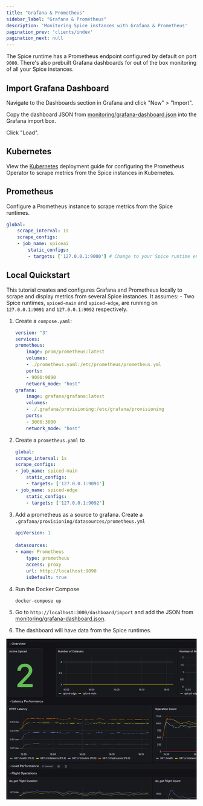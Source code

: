 ```yaml
---
title: "Grafana & Prometheus"
sidebar_label: "Grafana & Prometheus"
description: 'Monitoring Spice instances with Grafana & Prometheus'
pagination_prev: 'clients/index'
pagination_next: null
---
```


The Spice runtime has a Prometheus endpoint configured by default on port `9000`. There's also prebuilt Grafana dashboards for out of the box monitoring of all your Spice instances.

## Import Grafana Dashboard

Navigate to the Dashboards section in Grafana and click "New" > "Import".

Copy the dashboard JSON from [monitoring/grafana-dashboard.json](https://github.com/spiceai/spiceai/blob/trunk/monitoring/grafana-dashboard.json) into the Grafana import box.

Click "Load".

## Kubernetes

View the [Kubernetes](/deployment/kubernetes) deployment guide for configuring the Prometheus Operator to scrape metrics from the Spice instances in Kubernetes.

## Prometheus

Configure a Prometheus instance to scrape metrics from the Spice runtimes.

```yaml
global:
    scrape_interval: 1s
    scrape_configs:
    - job_name: spiceai
        static_configs:
        - targets: ['127.0.0.1:9000'] # Change to your Spice runtime endpoint + port
```

## Local Quickstart
This tutorial creates and configures Grafana and Prometheus locally to scrape and display metrics from several Spice instances. It assumes:
    - Two Spice runtimes, `spiced-main` and `spiced-edge`, are running on `127.0.0.1:9091` and `127.0.0.1:9092` respectively.


1. Create a `compose.yaml`:
    ```yaml
    version: "3"
    services:
    prometheus:
        image: prom/prometheus:latest
        volumes:
        - ./prometheus.yaml:/etc/prometheus/prometheus.yml
        ports:
        - 9090:9090
        network_mode: "host"
    grafana:
        image: grafana/grafana:latest
        volumes:
        - ./.grafana/provisioning:/etc/grafana/provisioning
        ports:
        - 3000:3000
        network_mode: "host"
    ```

1. Create a `prometheus.yaml` to 
    ```yaml
    global:
    scrape_interval: 1s
    scrape_configs:
    - job_name: spiced-main
        static_configs:
        - targets: ['127.0.0.1:9091']
    - job_name: spiced-edge
        static_configs:
        - targets: ['127.0.0.1:9092']
    ```

1. Add a prometheus as a source to grafana. Create a `.grafana/provisioning/datasources/prometheus.yml`
    ```yaml
    apiVersion: 1

    datasources:
    - name: Prometheus
        type: prometheus
        access: proxy
        url: http://localhost:9090
        isDefault: true
    ```
1. Run the Docker Compose
    ```bash
    docker-compose up
    ```

1. Go to `http://localhost:3000/dashboard/import` and add the JSON from [monitoring/grafana-dashboard.json](https://github.com/spiceai/spiceai/blob/trunk/monitoring/grafana-dashboard.json).

1. The dashboard will have data from the Spice runtimes. 
<img src="/img/grafana/screenshot.png" />